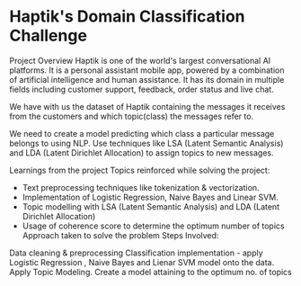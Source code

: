 # Haptik's Domain Classification Challenge
Project Overview
Haptik is one of the world's largest conversational AI platforms. It is a personal assistant mobile app, powered by a combination of artificial intelligence and human assistance. It has its domain in multiple fields including customer support, feedback, order status and live chat.

We have with us the dataset of Haptik containing the messages it receives from the customers and which topic(class) the messages refer to.

We need to create a model predicting which class a particular message belongs to using NLP. Use techniques like LSA (Latent Semantic Analysis) and LDA (Latent Dirichlet Allocation) to assign topics to new messages.

Learnings from the project
Topics reinforced while solving the project:

 - Text preprocessing techniques like tokenization & vectorization.
 - Implementation of Logistic Regression, Naive Bayes and Linear SVM.
 - Topic modelling with LSA (Latent Semantic Analysis) and LDA (Latent Dirichlet Allocation)
 - Usage of coherence score to determine the optimum number of topics
Approach taken to solve the problem
Steps Involved:

Data cleaning & preprocessing
Classification implementation - apply Logistic Regression , Naive Bayes and Lienar SVM model onto the data.
Apply Topic Modeling.
Create a model attaining to the optimum no. of topics

